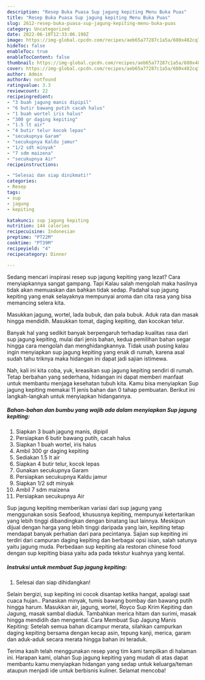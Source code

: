```yaml
---
description: "Resep Buka Puasa Sup jagung kepiting Menu Buka Puas"
title: "Resep Buka Puasa Sup jagung kepiting Menu Buka Puas"
slug: 2612-resep-buka-puasa-sup-jagung-kepiting-menu-buka-puas
category: Uncategorized
date: 2022-06-10T12:33:06.198Z
image: https://img-global.cpcdn.com/recipes/aeb65a77287c1a5a/680x482cq70/sup-jagung-kepiting-foto-resep-utama.jpg
hideToc: false
enableToc: true
enableTocContent: false
thumbnail: https://img-global.cpcdn.com/recipes/aeb65a77287c1a5a/680x482cq70/sup-jagung-kepiting-foto-resep-utama.jpg
cover: https://img-global.cpcdn.com/recipes/aeb65a77287c1a5a/680x482cq70/sup-jagung-kepiting-foto-resep-utama.jpg
author: Admin
authorAv: notfound
ratingvalue: 3.3
reviewcount: 22
recipeingredient:
- "3 buah jagung manis dipipil"
- "6 butir bawang putih cacah halus"
- "1 buah wortel iris halus"
- "300 gr daging kepiting"
- "1.5 lt air"
- "4 butir telur kocok lepas"
- "secukupnya Garam"
- "secukupnya Kaldu jamur"
- "1/2 sdt minyak"
- "7 sdm maizena"
- "secukupnya Air"
recipeinstructions:

- "Selesai dan siap dinikmati!"
categories:
- Resep
tags:
- sup
- jagung
- kepiting

katakunci: sup jagung kepiting 
nutrition: 144 calories
recipecuisine: Indonesian
preptime: "PT22M"
cooktime: "PT39M"
recipeyield: "4"
recipecategory: Dinner

---
```



Sedang mencari inspirasi resep sup jagung kepiting yang lezat? Cara menyiapkannya sangat gampang. Tapi Kalau salah mengolah maka hasilnya tidak akan memuaskan dan bahkan tidak sedap. Padahal sup jagung kepiting yang enak selayaknya mempunyai aroma dan cita rasa yang bisa memancing selera kita.


Masukkan jagung, wortel, lada bubuk, dan pala bubuk. Aduk rata dan masak hingga mendidih. Masukkan tomat, daging kepiting, dan kocokan telur.

Banyak hal yang sedikit banyak berpengaruh terhadap kualitas rasa dari sup jagung kepiting, mulai dari jenis bahan, kedua pemilihan bahan segar hingga cara mengolah dan menghidangkannya. Tidak usah pusing kalau ingin menyiapkan sup jagung kepiting yang enak di rumah, karena asal sudah tahu triknya maka hidangan ini dapat jadi sajian istimewa.


Nah, kali ini kita coba, yuk, kreasikan sup jagung kepiting sendiri di rumah. Tetap berbahan yang sederhana, hidangan ini dapat memberi manfaat untuk membantu menjaga kesehatan tubuh kita. Kamu bisa menyiapkan Sup jagung kepiting memakai 11 jenis bahan dan 0 tahap pembuatan. Berikut ini langkah-langkah untuk menyiapkan hidangannya.

<!--inarticleads1-->

##### Bahan-bahan dan bumbu yang wajib ada dalam menyiapkan Sup jagung kepiting:

1. Siapkan 3 buah jagung manis, dipipil
1. Persiapkan 6 butir bawang putih, cacah halus
1. Siapkan 1 buah wortel, iris halus
1. Ambil 300 gr daging kepiting
1. Sediakan 1.5 lt air
1. Siapkan 4 butir telur, kocok lepas
1. Gunakan secukupnya Garam
1. Persiapkan secukupnya Kaldu jamur
1. Siapkan 1/2 sdt minyak
1. Ambil 7 sdm maizena
1. Persiapkan secukupnya Air


Sup jagung kepiting memberikan variasi dari sup jagung yang menggunakan sosis Seafood, khususnya kepiting, mempunyai ketertarikan yang lebih tinggi dibandingkan dengan binatang laut lainnya. Meskipun dijual dengan harga yang lebih tinggi daripada yang lain, kepiting tetap mendapat banyak perhatian dari para pecintanya. Sajian sup kepiting ini terdiri dari campuran daging kepiting dan berbagai opsi isian, salah satunya yaitu jagung muda. Perbedaan sup kepiting ala restoran chinese food dengan sup kepiting biasa yaitu ada pada tekstur kuahnya yang kental. 

<!--inarticleads2-->

##### Instruksi untuk membuat Sup jagung kepiting:


1. Selesai dan siap dihidangkan!

Selain bergizi, sup kepiting ini cocok disantap ketika hangat, apalagi saat cuaca hujan.. Panaskan minyak, tumis bawang bombay dan bawang putih hingga harum. Masukkan air, jagung, wortel, Royco Sup Krim Kepiting dan Jagung, masak sambal diaduk. Tambahkan merica hitam dan surimi, masak hingga mendidih dan mengental. Cara Membuat Sup Jagung Manis Kepiting: Setelah semua bahan dicampur merata, silahkan campurkan daging kepiting bersama dengan kecap asin, tepung kanji, merica, garam dan aduk-aduk secara merata hingga bahan ini teraduk. 

Terima kasih telah menggunakan resep yang tim kami tampilkan di halaman ini. Harapan kami, olahan Sup jagung kepiting yang mudah di atas dapat membantu kamu menyiapkan hidangan yang sedap untuk keluarga/teman ataupun menjadi ide untuk berbisnis kuliner. Selamat mencoba!
